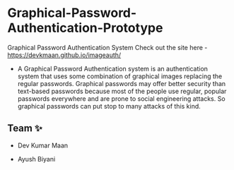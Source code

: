 
# Graphical-Password-Authentication-Prototype

Graphical Password Authentication System
Check out the site here - 
https://devkmaan.github.io/imageauth/

- A Graphical Password Authentication system is an authentication system that uses some combination of graphical images replacing the regular passwords. Graphical passwords may offer better security than text-based passwords because most of the people use regular, popular passwords everywhere and are prone to social engineering attacks. So graphical passwords can put stop to many attacks of this kind.





## Team ✨

- Dev Kumar Maan

- Ayush Biyani

